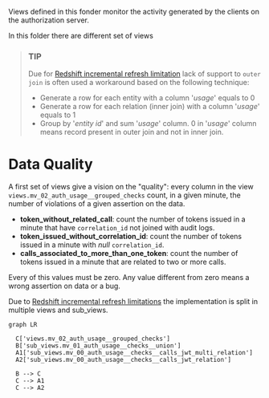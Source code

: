 Views defined in this fonder monitor the activity generated by the clients on the authorization server.

In this folder there are different set of views 

> ### TIP
> Due for [Redshift incremental refresh limitation]() lack of support to `outer join` is 
> often used a workaround based on the following technique:
>  - Generate a row for each entity with a column '_usage_' equals to 0
>  - Generate a row for each relation (inner join) with a column '_usage_' equals to 1
>  - Group by '_entity id_' and sum '_usage_' column. 0 in '_usage_' column means record 
>    present in outer join and not in inner join.

# Data Quality
A first set of views give a vision on the "quality": every column in the view 
`views.mv_02_auth_usage__grouped_checks` count, in a given minute, the number 
of violations of a given assertion on the data.
- __token_without_related_call__: count the number of tokens issued in a minute 
  that have `correlation_id` not joined with audit logs.
- __token_issued_without_correlation_id__: count the number of tokens issued in 
  a minute with _null_ `correlation_id`.
- __calls_associated_to_more_than_one_token__: count the number of tokens issued 
  in a minute that are related to two or more calls.

Every of this values must be zero. Any value different from zero means a wrong 
assertion on data or a bug.

Due to [Redshift incremental refresh limitations](https://docs.aws.amazon.com/redshift/latest/dg/materialized-view-refresh.html#materialized-view-refresh-limitations) 
the implementation is split in multiple views and sub_views.

```mermaid
graph LR
  
  C['views.mv_02_auth_usage__grouped_checks']
  B['sub_views.mv_01_auth_usage__checks__union']
  A1['sub_views.mv_00_auth_usage__checks__calls_jwt_multi_relation']
  A2['sub_views.mv_00_auth_usage__checks__calls_jwt_relation']
  
  B --> C
  C --> A1
  C --> A2
```

# 
